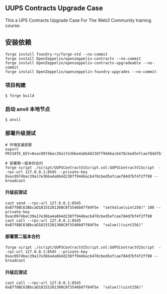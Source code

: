 ## UUPS Contracts Upgrade Case 

This a UPS Contracts Upgrade Case For The Web3 Community training course.

## 安装依赖

```shell
forge install foundry-rs/forge-std --no-commit
forge install OpenZeppelin/openzeppelin-contracts --no-commit
forge install OpenZeppelin/openzeppelin-contracts-upgradeable --no-commit
forge install OpenZeppelin/openzeppelin-foundry-upgrades --no-commit
```

### 项目构建

```shell
$ forge build
```

### 启动 anvil 本地节点

```shell
$ anvil
```

### 部署升级测试

```shell
# 环境变量配置
export PRIVATE_KEY=0xac0974bec39a17e36ba4a6b4d238ff944bacb478cbed5efcae784d7bf4f2ff80

# 部署第一版本的合约
forge script ./script/UUPSContractV1Script.sol:UUPSContractV1Script  --rpc-url 127.0.0.1:8545 --private-key 0xac0974bec39a17e36ba4a6b4d238ff944bacb478cbed5efcae784d7bf4f2ff80 --broadcast
```

#### 升级前测试
```shell
cast send --rpc-url 127.0.0.1:8545 0xB7f8BC63BbcaD18155201308C8f3540b07f84F5e  "setValue(uint256)" 100 --private-key 0xac0974bec39a17e36ba4a6b4d238ff944bacb478cbed5efcae784d7bf4f2ff80
cast call --rpc-url 127.0.0.1:8545 0xB7f8BC63BbcaD18155201308C8f3540b07f84F5e  "value()(uint256)"
```

#### 部署第二版本合约
```shell
forge script ./script/UUPSContractV2Script.sol:UUPSContractV2Script  --rpc-url 127.0.0.1:8545 --private-key 0xac0974bec39a17e36ba4a6b4d238ff944bacb478cbed5efcae784d7bf4f2ff80 --broadcast
```

#### 升级后测试
```shell
cast call --rpc-url 127.0.0.1:8545 0xB7f8BC63BbcaD18155201308C8f3540b07f84F5e  "value()(uint256)"
```
